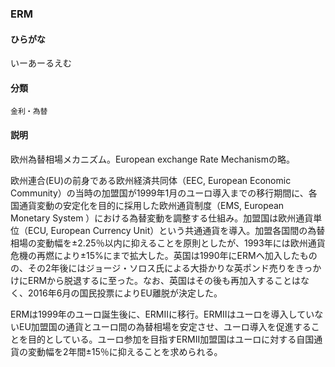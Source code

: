 <div style="display:none;">

## [あ行](securities-terms?id=あ行)
## [か行](securities-terms?id=か行)
## [さ行](securities-terms?id=さ行)
## [た行](securities-terms?id=た行)
## [な行](securities-terms?id=な行)
## [は行](securities-terms?id=は行)
## [ま行](securities-terms?id=ま行)
## [や行](securities-terms?id=や行)
## [ら行](securities-terms?id=ら行)
## [わ行](securities-terms?id=わ行)
## [英数字・記号](securities-terms?id=英数字・記号)

</div>

### ERM

#### ひらがな

いーあーるえむ

#### 分類

`金利・為替`

#### 説明

欧州為替相場メカニズム。European exchange Rate Mechanismの略。
 
欧州連合(EU)の前身である欧州経済共同体（EEC, European Economic Community）の当時の加盟国が1999年1月のユーロ導入までの移行期間に、各国通貨変動の安定化を目的に採用した欧州通貨制度（EMS, European Monetary System ）における為替変動を調整する仕組み。加盟国は欧州通貨単位（ECU, European Currency Unit）という共通通貨を導入。加盟各国間の為替相場の変動幅を±2.25％以内に抑えることを原則としたが、1993年には欧州通貨危機の再燃により±15%にまで拡大した。英国は1990年にERMへ加入したものの、その2年後にはジョージ・ソロス氏による大掛かりな英ポンド売りをきっかけにERMから脱退するに至った。なお、英国はその後も再加入することはなく、2016年6月の国民投票によりEU離脱が決定した。
 
ERMは1999年のユーロ誕生後に、ERMIIに移行。ERMIIはユーロを導入していないEU加盟国の通貨とユーロ間の為替相場を安定させ、ユーロ導入を促進することを目的としている。ユーロ参加を目指すERMII加盟国はユーロに対する自国通貨の変動幅を2年間±15％に抑えることを求められる。


